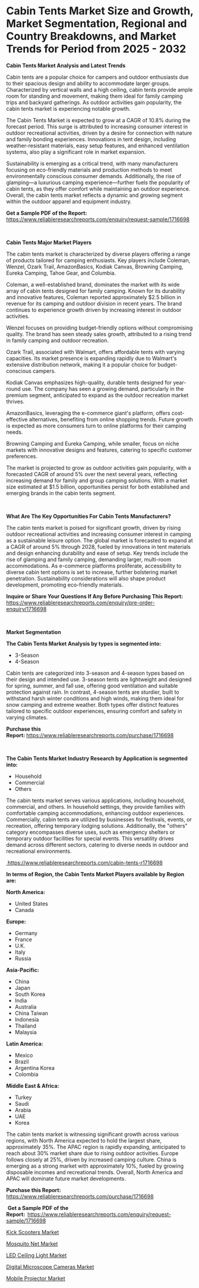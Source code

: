 <p><h1>Cabin Tents Market Size and Growth, Market Segmentation, Regional and Country Breakdowns, and Market Trends for Period from 2025 -  2032</h1></p><p><strong>Cabin Tents Market Analysis and Latest Trends</strong></p>
<p><p>Cabin tents are a popular choice for campers and outdoor enthusiasts due to their spacious design and ability to accommodate larger groups. Characterized by vertical walls and a high ceiling, cabin tents provide ample room for standing and movement, making them ideal for family camping trips and backyard gatherings. As outdoor activities gain popularity, the cabin tents market is experiencing notable growth.</p><p>The Cabin Tents Market is expected to grow at a CAGR of 10.8% during the forecast period. This surge is attributed to increasing consumer interest in outdoor recreational activities, driven by a desire for connection with nature and family bonding experiences. Innovations in tent design, including weather-resistant materials, easy setup features, and enhanced ventilation systems, also play a significant role in market expansion. </p><p>Sustainability is emerging as a critical trend, with many manufacturers focusing on eco-friendly materials and production methods to meet environmentally conscious consumer demands. Additionally, the rise of glamping—a luxurious camping experience—further fuels the popularity of cabin tents, as they offer comfort while maintaining an outdoor experience. Overall, the cabin tents market reflects a dynamic and growing segment within the outdoor apparel and equipment industry.</p></p>
<p><strong>Get a Sample PDF of the Report:&nbsp;</strong> <a href="https://www.reliableresearchreports.com/enquiry/request-sample/1716698?utm_campaign=10&utm_medium=2&utm_source=Github&utm_content=ia&utm_term=07022025&utm_id=cabin-tents">https://www.reliableresearchreports.com/enquiry/request-sample/1716698</a></p>
<p>&nbsp;</p>
<p><strong>Cabin Tents Major Market Players</strong></p>
<p><p>The cabin tents market is characterized by diverse players offering a range of products tailored for camping enthusiasts. Key players include Coleman, Wenzel, Ozark Trail, AmazonBasics, Kodiak Canvas, Browning Camping, Eureka Camping, Tahoe Gear, and Columbia. </p><p>Coleman, a well-established brand, dominates the market with its wide array of cabin tents designed for family camping. Known for its durability and innovative features, Coleman reported approximately $2.5 billion in revenue for its camping and outdoor division in recent years. The brand continues to experience growth driven by increasing interest in outdoor activities.</p><p>Wenzel focuses on providing budget-friendly options without compromising quality. The brand has seen steady sales growth, attributed to a rising trend in family camping and outdoor recreation.</p><p>Ozark Trail, associated with Walmart, offers affordable tents with varying capacities. Its market presence is expanding rapidly due to Walmart's extensive distribution network, making it a popular choice for budget-conscious campers.</p><p>Kodiak Canvas emphasizes high-quality, durable tents designed for year-round use. The company has seen a growing demand, particularly in the premium segment, anticipated to expand as the outdoor recreation market thrives.</p><p>AmazonBasics, leveraging the e-commerce giant's platform, offers cost-effective alternatives, benefiting from online shopping trends. Future growth is expected as more consumers turn to online platforms for their camping needs.</p><p>Browning Camping and Eureka Camping, while smaller, focus on niche markets with innovative designs and features, catering to specific customer preferences.</p><p>The market is projected to grow as outdoor activities gain popularity, with a forecasted CAGR of around 5% over the next several years, reflecting increasing demand for family and group camping solutions. With a market size estimated at $1.5 billion, opportunities persist for both established and emerging brands in the cabin tents segment.</p></p>
<p>&nbsp;</p>
<p><strong>What Are The Key Opportunities For Cabin Tents Manufacturers?</strong></p>
<p><p>The cabin tents market is poised for significant growth, driven by rising outdoor recreational activities and increasing consumer interest in camping as a sustainable leisure option. The global market is forecasted to expand at a CAGR of around 5% through 2028, fueled by innovations in tent materials and design enhancing durability and ease of setup. Key trends include the rise of glamping and family camping, demanding larger, multi-room accommodations. As e-commerce platforms proliferate, accessibility to diverse cabin tent options is set to increase, further bolstering market penetration. Sustainability considerations will also shape product development, promoting eco-friendly materials.</p></p>
<p><strong>Inquire or Share Your Questions If Any Before Purchasing This Report:</strong> <a href="https://www.reliableresearchreports.com/enquiry/pre-order-enquiry/1716698?utm_campaign=10&utm_medium=2&utm_source=Github&utm_content=ia&utm_term=07022025&utm_id=cabin-tents">https://www.reliableresearchreports.com/enquiry/pre-order-enquiry/1716698</a></p>
<p>&nbsp;</p>
<p><strong>Market Segmentation</strong></p>
<p><strong>The Cabin Tents Market Analysis by types is segmented into:</strong></p>
<p><ul><li>3-Season</li><li>4-Season</li></ul></p>
<p><p>Cabin tents are categorized into 3-season and 4-season types based on their design and intended use. 3-season tents are lightweight and designed for spring, summer, and fall use, offering good ventilation and suitable protection against rain. In contrast, 4-season tents are sturdier, built to withstand harsh winter conditions and high winds, making them ideal for snow camping and extreme weather. Both types offer distinct features tailored to specific outdoor experiences, ensuring comfort and safety in varying climates.</p></p>
<p><strong>Purchase this Report:&nbsp;</strong><a href="https://www.reliableresearchreports.com/purchase/1716698?utm_campaign=10&utm_medium=2&utm_source=Github&utm_content=ia&utm_term=07022025&utm_id=cabin-tents">https://www.reliableresearchreports.com/purchase/1716698</a></p>
<p>&nbsp;</p>
<p><strong>The Cabin Tents Market Industry Research by Application is segmented into:</strong></p>
<p><ul><li>Household</li><li>Commercial</li><li>Others</li></ul></p>
<p><p>The cabin tents market serves various applications, including household, commercial, and others. In household settings, they provide families with comfortable camping accommodations, enhancing outdoor experiences. Commercially, cabin tents are utilized by businesses for festivals, events, or recreation, offering temporary lodging solutions. Additionally, the "others" category encompasses diverse uses, such as emergency shelters or temporary outdoor facilities for special events. This versatility drives demand across different sectors, catering to diverse needs in outdoor and recreational environments.</p></p>
<p><a href="https://www.reliableresearchreports.com/cabin-tents-r1716698?utm_campaign=10&utm_medium=2&utm_source=Github&utm_content=ia&utm_term=07022025&utm_id=cabin-tents">&nbsp;https://www.reliableresearchreports.com/cabin-tents-r1716698</a></p>
<p><strong>In terms of Region, the Cabin Tents Market Players available by Region are:</strong></p>
<p>
    <p> <strong> North America: </strong>
        <ul>
            <li>United States</li>
            <li>Canada</li>
        </ul>
        </p> 
    <p> <strong> Europe: </strong>
        <ul>
            <li>Germany</li>
            <li>France</li>
            <li>U.K.</li>
            <li>Italy</li>
            <li>Russia</li>
        </ul>
        </p> 
    <p> <strong> Asia-Pacific: </strong>
        <ul>
            <li>China</li>
            <li>Japan</li>
            <li>South Korea</li>
            <li>India</li>
            <li>Australia</li>
            <li>China Taiwan</li>
            <li>Indonesia</li>
            <li>Thailand</li>
            <li>Malaysia</li>
        </ul>
        </p> 
    <p> <strong> Latin America: </strong>
        <ul>
            <li>Mexico</li>
            <li>Brazil</li>
            <li>Argentina Korea</li>
            <li>Colombia</li>
        </ul>
        </p> 
    <p> <strong> Middle East & Africa: </strong>
        <ul>
            <li>Turkey</li>
            <li>Saudi</li>
            <li>Arabia</li>
            <li>UAE</li>
            <li>Korea</li>
        </ul>
    </p>
    </p>
<p><p>The cabin tents market is witnessing significant growth across various regions, with North America expected to hold the largest share, approximately 35%. The APAC region is rapidly expanding, anticipated to reach about 30% market share due to rising outdoor activities. Europe follows closely at 25%, driven by increased camping culture. China is emerging as a strong market with approximately 10%, fueled by growing disposable incomes and recreational trends. Overall, North America and APAC will dominate future market developments.</p></p>
<p><strong>Purchase this Report: </strong><a href="https://www.reliableresearchreports.com/purchase/1716698?utm_campaign=10&utm_medium=2&utm_source=Github&utm_content=ia&utm_term=07022025&utm_id=cabin-tents">https://www.reliableresearchreports.com/purchase/1716698</a></p>
<p>&nbsp;<strong>Get a Sample PDF of the Report:&nbsp;&nbsp;</strong><a href="https://www.reliableresearchreports.com/enquiry/request-sample/1716698?utm_campaign=10&utm_medium=2&utm_source=Github&utm_content=ia&utm_term=07022025&utm_id=cabin-tents">https://www.reliableresearchreports.com/enquiry/request-sample/1716698</a></p>
<p><strong></strong></p>
<p><p><a href="https://github.com/leopardmicheal7019/Market-Research-Report-List-1/blob/main/kick-scooters-market.md?utm_campaign=10&utm_medium=2&utm_source=Github&utm_content=ia&utm_term=07022025&utm_id=cabin-tents">Kick Scooters Market</a></p><p><a href="https://github.com/domoniqueluoma76/Market-Research-Report-List-1/blob/main/mosquito-net-market.md?utm_campaign=10&utm_medium=2&utm_source=Github&utm_content=ia&utm_term=07022025&utm_id=cabin-tents">Mosquito Net Market</a></p><p><a href="https://github.com/barnickclara79/Market-Research-Report-List-1/blob/main/led-ceiling-light-market.md?utm_campaign=10&utm_medium=2&utm_source=Github&utm_content=ia&utm_term=07022025&utm_id=cabin-tents">LED Ceiling Light Market</a></p><p><a href="https://github.com/tselahiara/Market-Research-Report-List-1/blob/main/digital-microscope-cameras-market.md?utm_campaign=10&utm_medium=2&utm_source=Github&utm_content=ia&utm_term=07022025&utm_id=cabin-tents">Digital Microscope Cameras Market</a></p><p><a href="https://github.com/waverlyam689/Market-Research-Report-List-1/blob/main/mobile-projector-market.md?utm_campaign=10&utm_medium=2&utm_source=Github&utm_content=ia&utm_term=07022025&utm_id=cabin-tents">Mobile Projector Market</a></p></p>